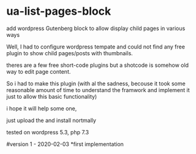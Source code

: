 # ua-list-pages-block
add wordpress Gutenberg block to allow display child pages in various ways

Well, I had to configure wordpress tempate and could not find any free plugin to show child pages/posts with thumbnails.

theres are a few free short-code plugins but a shotcode is somehow old way to edit page content.

So i had to make this plugin (with al the sadness, becouse it took some reasonable amount of time to understand the framwork and implement it just to allow this basic functionality)


i hope it will help some one,

just upload the and install nortmally

tested on wordpress 5.3, php 7.3


#version 1 -    2020-02-03
*first implementation